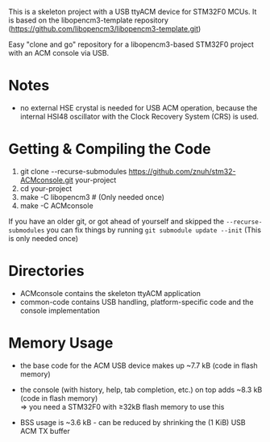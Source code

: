 This is a skeleton project with a USB ttyACM device for STM32F0 MCUs.
It is based on the libopencm3-template repository (https://github.com/libopencm3/libopencm3-template.git)

Easy "clone and go" repository for a libopencm3-based STM32F0 project with an ACM console via USB.

# Notes
* no external HSE crystal is needed for USB ACM operation, because the internal HSI48 oscillator with the Clock Recovery System (CRS) is used.

# Getting & Compiling the Code
 1. git clone --recurse-submodules https://github.com/znuh/stm32-ACMconsole.git your-project
 2. cd your-project
 3. make -C libopencm3 # (Only needed once)
 4. make -C ACMconsole

If you have an older git, or got ahead of yourself and skipped the ```--recurse-submodules```
you can fix things by running ```git submodule update --init``` (This is only needed once)

# Directories
* ACMconsole contains the skeleton ttyACM application
* common-code contains USB handling, platform-specific code and the console implementation

# Memory Usage
* the base code for the ACM USB device makes up ~7.7 kB (code in flash memory)
* the console (with history, help, tab completion, etc.) on top adds ~8.3 kB (code in flash memory)  
=> you need a STM32F0 with ≥32kB flash memory to use this

* BSS usage is ~3.6 kB - can be reduced by shrinking the (1 KiB) USB ACM TX buffer
